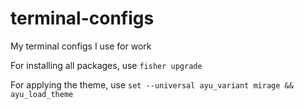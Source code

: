# terminal-configs
My terminal configs I use for work

For installing all packages, use `fisher upgrade`

For applying the theme, use `set --universal ayu_variant mirage && ayu_load_theme`
